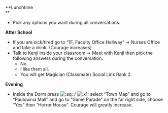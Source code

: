 **Lunchtime  
 **

- Pick any options you want during all conversations.

**After School**

- If you are sick/tired go to “1F, Faculty Office Hallway” -> Nurses Office and take a drink. (Courage increases)
- Talk to Kenji inside your classroom -> Meet with Kenji then pick the following answers during the conversation.
  - No.
  - I like them all.
  - You will get Magician (Classmate) Social Link Rank 2.

**Evening**

- Inside the Dorm press ![:sq:](https://www.powerpyx.com/wp-includes/images/smilies/square.png) / ![:x1:](https://www.powerpyx.com/wp-includes/images/smilies/x1.png) select “Town Map” and go to “Paulownia Mall” and go to “Game Parade” on the far right side, choose “Yes” then “Horror House”. Courage will greatly increase.
